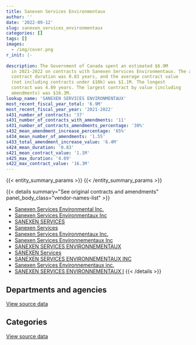 ```yaml
---
title: Sanexen Services Environmentaux
author: ''
date: '2022-09-12'
slug: sanexen_services_environmentaux
categories: []
tags: []
images:
  - /img/cover.png
r_init: |-
  
description: The Government of Canada spent an estimated $6.9M
  in 2021-2022 on contracts with Sanexen Services Environmentaux. The average
  contract duration was 0.83 years, and the average contract value
  (not including contracts under $10k) was $1.1M. The longest
  contract was 4.89 years. The largest contract by value (including
  amendments) was $16.3M.
lookup_name: 'SANEXEN SERVICES ENVIRONMENTAUX'
most_recent_fiscal_year_total: '6.9M'
most_recent_fiscal_year_year: '2021-2022'
s431_number_of_contracts: '37'
s431_number_of_contracts_with_amendments: '11'
s431_number_of_contracts_amendments_percentage: '30%'
s432_mean_amendment_increase_percentage: '65%'
s434_mean_number_of_amendments: '1.55'
s433_total_amendment_increase_value: '6.4M'
s424_mean_duration: '0.83'
s421_mean_contract_value: '1.1M'
s425_max_duration: '4.89'
s422_max_contract_value: '16.3M'
---
```


<script src="/rmarkdown-libs/htmlwidgets/htmlwidgets.js"></script>
<link href="/rmarkdown-libs/datatables-css/datatables-crosstalk.css" rel="stylesheet" />
<script src="/rmarkdown-libs/datatables-binding/datatables.js"></script>
<script src="/rmarkdown-libs/jquery/jquery-3.6.0.min.js"></script>
<link href="/rmarkdown-libs/dt-core-bootstrap/css/dataTables.bootstrap.min.css" rel="stylesheet" />
<link href="/rmarkdown-libs/dt-core-bootstrap/css/dataTables.bootstrap.extra.css" rel="stylesheet" />
<script src="/rmarkdown-libs/dt-core-bootstrap/js/jquery.dataTables.min.js"></script>
<script src="/rmarkdown-libs/dt-core-bootstrap/js/dataTables.bootstrap.min.js"></script>
<link href="/rmarkdown-libs/crosstalk/css/crosstalk.min.css" rel="stylesheet" />
<script src="/rmarkdown-libs/crosstalk/js/crosstalk.min.js"></script>
<script src="/rmarkdown-libs/htmlwidgets/htmlwidgets.js"></script>
<link href="/rmarkdown-libs/datatables-css/datatables-crosstalk.css" rel="stylesheet" />
<script src="/rmarkdown-libs/datatables-binding/datatables.js"></script>
<script src="/rmarkdown-libs/jquery/jquery-3.6.0.min.js"></script>
<link href="/rmarkdown-libs/dt-core-bootstrap/css/dataTables.bootstrap.min.css" rel="stylesheet" />
<link href="/rmarkdown-libs/dt-core-bootstrap/css/dataTables.bootstrap.extra.css" rel="stylesheet" />
<script src="/rmarkdown-libs/dt-core-bootstrap/js/jquery.dataTables.min.js"></script>
<script src="/rmarkdown-libs/dt-core-bootstrap/js/dataTables.bootstrap.min.js"></script>
<link href="/rmarkdown-libs/crosstalk/css/crosstalk.min.css" rel="stylesheet" />
<script src="/rmarkdown-libs/crosstalk/js/crosstalk.min.js"></script>

{{< entity_summary_params >}}
{{< /entity_summary_params >}}

{{< details summary="See original contracts and amendments" panel_body_class="vendor-names-list" >}}
- [Sanexen Services Environmental Inc.](https://search.open.canada.ca/en/ct/?sort=contract_value_f%20desc&page=1&search_text=%22Sanexen%20Services%20Environmental%20Inc.%22)
- [Sanexen Services Environmentaux Inc](https://search.open.canada.ca/en/ct/?sort=contract_value_f%20desc&page=1&search_text=%22Sanexen%20Services%20Environmentaux%20Inc%22)
- [SANEXEN SERVICES](https://search.open.canada.ca/en/ct/?sort=contract_value_f%20desc&page=1&search_text=%22SANEXEN%20SERVICES%22)
- [Sanexen Services](https://search.open.canada.ca/en/ct/?sort=contract_value_f%20desc&page=1&search_text=%22Sanexen%20Services%22)
- [Sanexen Services Environmentaux Inc.](https://search.open.canada.ca/en/ct/?sort=contract_value_f%20desc&page=1&search_text=%22Sanexen%20Services%20Environmentaux%20Inc.%22)
- [Sanexen Services Environnementaux Inc](https://search.open.canada.ca/en/ct/?sort=contract_value_f%20desc&page=1&search_text=%22Sanexen%20Services%20Environnementaux%20Inc%22)
- [SANEXEN SERVICES ENVIRONNEMENTAUX](https://search.open.canada.ca/en/ct/?sort=contract_value_f%20desc&page=1&search_text=%22SANEXEN%20SERVICES%20ENVIRONNEMENTAUX%22)
- [SANEXEN Services](https://search.open.canada.ca/en/ct/?sort=contract_value_f%20desc&page=1&search_text=%22SANEXEN%20Services%22)
- [SANEXEN SERVICES ENVIRONNEMENTAUX INC](https://search.open.canada.ca/en/ct/?sort=contract_value_f%20desc&page=1&search_text=%22SANEXEN%20SERVICES%20ENVIRONNEMENTAUX%20INC%22)
- [Sanexen Services Environnementaux inc.](https://search.open.canada.ca/en/ct/?sort=contract_value_f%20desc&page=1&search_text=%22Sanexen%20Services%20Environnementaux%20inc.%22)
- [SANEXEN SERVICES ENVIRONNEMENTAUX I](https://search.open.canada.ca/en/ct/?sort=contract_value_f%20desc&page=1&search_text=%22SANEXEN%20SERVICES%20ENVIRONNEMENTAUX%20I%22)
{{< /details >}}

## Departments and agencies

<div id="htmlwidget-1" style="width:100%;height:auto;" class="datatables html-widget"></div>
<script type="application/json" data-for="htmlwidget-1">{"x":{"style":"bootstrap","filter":"none","vertical":false,"data":[["<a href=\"/departments/dfo-mpo/\">Fisheries and Oceans Canada<\/a>","<a href=\"/departments/dnd-mdn/\">National Defence<\/a>","<a href=\"/departments/hc-sc/\">Health Canada<\/a>","<a href=\"/departments/pwgsc-tpsgc/\">Public Services and Procurement Canada<\/a>"],[null,358200,331302.71,4126473.59],[null,4061222.74,340889.54,54172.21],[null,5170132.36,133450.81,103756.3],[18898.95,5891249.35,386945.93,591151.67]],"container":"<table class=\"table table-striped table-hover row-border order-column display\">\n  <thead>\n    <tr>\n      <th>Department<\/th>\n      <th>2018-2019<\/th>\n      <th>2019-2020<\/th>\n      <th>2020-2021<\/th>\n      <th>2021-2022<\/th>\n    <\/tr>\n  <\/thead>\n<\/table>","options":{"order":[[4,"desc"]],"pageLength":10,"autoWidth":true,"columnDefs":[{"targets":1,"render":"function(data, type, row, meta) {\n    return type !== 'display' ? data : DTWidget.formatCurrency(data, \"$\", 2, 3, \",\", \".\", true, null);\n  }"},{"targets":2,"render":"function(data, type, row, meta) {\n    return type !== 'display' ? data : DTWidget.formatCurrency(data, \"$\", 2, 3, \",\", \".\", true, null);\n  }"},{"targets":3,"render":"function(data, type, row, meta) {\n    return type !== 'display' ? data : DTWidget.formatCurrency(data, \"$\", 2, 3, \",\", \".\", true, null);\n  }"},{"targets":4,"render":"function(data, type, row, meta) {\n    return type !== 'display' ? data : DTWidget.formatCurrency(data, \"$\", 2, 3, \",\", \".\", true, null);\n  }"},{"width":"16%","targets":[1,2,3,4]},{"className":"dt-right","targets":[1,2,3,4]}],"orderClasses":false}},"evals":["options.columnDefs.0.render","options.columnDefs.1.render","options.columnDefs.2.render","options.columnDefs.3.render"],"jsHooks":[]}</script>
<p class="text-right">
<a href="https://github.com/GoC-Spending/contracts-data/tree/main/data/out/vendors/sanexen_services_environmentaux/summary_by_fiscal_year_by_department.csv" class="source-data-link btn btn-link">View source data</a>
</p>

## Categories

<div id="htmlwidget-2" style="width:100%;height:auto;" class="datatables html-widget"></div>
<script type="application/json" data-for="htmlwidget-2">{"x":{"style":"bootstrap","filter":"none","vertical":false,"data":[["<a href=\"/categories/facilities_and_construction/\">Facilities and construction<\/a>","<a href=\"/categories/professional_services/\">Professional services<\/a>"],[4433236.09,382740.21],[4061222.74,395061.75],[5170132.36,237207.11],[5910148.3,978097.6]],"container":"<table class=\"table table-striped table-hover row-border order-column display\">\n  <thead>\n    <tr>\n      <th>Category<\/th>\n      <th>2018-2019<\/th>\n      <th>2019-2020<\/th>\n      <th>2020-2021<\/th>\n      <th>2021-2022<\/th>\n    <\/tr>\n  <\/thead>\n<\/table>","options":{"order":[[4,"desc"]],"dom":"t","pageLength":30,"autoWidth":true,"columnDefs":[{"targets":1,"render":"function(data, type, row, meta) {\n    return type !== 'display' ? data : DTWidget.formatCurrency(data, \"$\", 2, 3, \",\", \".\", true, null);\n  }"},{"targets":2,"render":"function(data, type, row, meta) {\n    return type !== 'display' ? data : DTWidget.formatCurrency(data, \"$\", 2, 3, \",\", \".\", true, null);\n  }"},{"targets":3,"render":"function(data, type, row, meta) {\n    return type !== 'display' ? data : DTWidget.formatCurrency(data, \"$\", 2, 3, \",\", \".\", true, null);\n  }"},{"targets":4,"render":"function(data, type, row, meta) {\n    return type !== 'display' ? data : DTWidget.formatCurrency(data, \"$\", 2, 3, \",\", \".\", true, null);\n  }"},{"width":"16%","targets":[1,2,3,4]},{"className":"dt-right","targets":[1,2,3,4]}],"orderClasses":false,"lengthMenu":[10,25,30,50,100]}},"evals":["options.columnDefs.0.render","options.columnDefs.1.render","options.columnDefs.2.render","options.columnDefs.3.render"],"jsHooks":[]}</script>
<p class="text-right">
<a href="https://github.com/GoC-Spending/contracts-data/tree/main/data/out/vendors/sanexen_services_environmentaux/summary_by_fiscal_year_by_category.csv" class="source-data-link btn btn-link">View source data</a>
</p>
